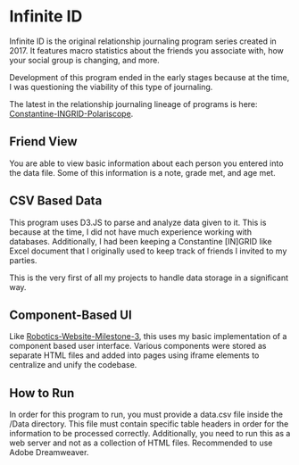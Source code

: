 # Infinite ID
Infinite ID is the original relationship journaling program series created in 2017. It features macro statistics about the friends you associate with, how your social group is changing, and more.

Development of this program ended in the early stages because at the time, I was questioning the viability of this type of journaling.

The latest in the relationship journaling lineage of programs is here: [Constantine-INGRID-Polariscope](https://github.com/CKhamis/Constantine-INGRID-Polariscope).

## Friend View
You are able to view basic information about each person you entered into the data file. Some of this information is a note, grade met, and age met.

## CSV Based Data
This program uses D3.JS to parse and analyze data given to it. This is because at the time, I did not have much experience working with databases. Additionally, I had been keeping a Constantine [IN]GRID like Excel document that I originally used to keep track of friends I invited to my parties.

This is the very first of all my projects to handle data storage in a significant way.

## Component-Based UI
Like [Robotics-Website-Milestone-3](https://github.com/CKhamis/Robotics-Website-Milestone-3), this uses my basic implementation of a component based user interface. Various components were stored as separate HTML files and added into pages using iframe elements to centralize and unify the codebase.

## How to Run
In order for this program to run, you must provide a data.csv file inside the /Data directory. This file must contain specific table headers in order for the information to be processed correctly. Additionally, you need to run this as a web server and not as a collection of HTML files. Recommended to use Adobe Dreamweaver.
